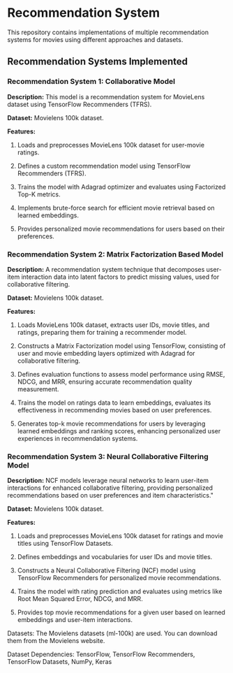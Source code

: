 # Recommendation System
This repository contains implementations of multiple recommendation systems for movies using different approaches and datasets.

## Recommendation Systems Implemented

### Recommendation System 1: Collaborative Model
**Description:**  This model is a recommendation system for MovieLens dataset using TensorFlow Recommenders (TFRS). 

**Dataset:** Movielens 100k dataset.

**Features:**

1. Loads and preprocesses MovieLens 100k dataset for user-movie ratings.
  
2. Defines a custom recommendation model using TensorFlow Recommenders (TFRS).
 
4. Trains the model with Adagrad optimizer and evaluates using Factorized Top-K metrics.

5. Implements brute-force search for efficient movie retrieval based on learned embeddings.

6. Provides personalized movie recommendations for users based on their preferences.


### Recommendation System 2: Matrix Factorization Based Model
**Description:**  A recommendation system technique that decomposes user-item interaction data into latent factors to predict missing values, used for collaborative filtering.

**Dataset:** Movielens 100k dataset.

**Features:**

1. Loads MovieLens 100k dataset, extracts user IDs, movie titles, and ratings, preparing them for training a recommender model.

2. Constructs a Matrix Factorization model using TensorFlow, consisting of user and movie embedding layers optimized with Adagrad for collaborative filtering.

3. Defines evaluation functions to assess model performance using RMSE, NDCG, and MRR, ensuring accurate recommendation quality measurement.

4. Trains the model on ratings data to learn embeddings, evaluates its effectiveness in recommending movies based on user preferences.

5. Generates top-k movie recommendations for users by leveraging learned embeddings and ranking scores, enhancing personalized user experiences in recommendation systems.


### Recommendation System 3: Neural Collaborative Filtering Model
**Description:** NCF models leverage neural networks to learn user-item interactions for enhanced collaborative filtering, providing personalized recommendations based on user preferences and item characteristics."

**Dataset:** Movielens 100k dataset.

**Features:**

1. Loads and preprocesses MovieLens 100k dataset for ratings and movie titles using TensorFlow Datasets.

2. Defines embeddings and vocabularies for user IDs and movie titles.

3. Constructs a Neural Collaborative Filtering (NCF) model using TensorFlow Recommenders for personalized movie recommendations.

4. Trains the model with rating prediction and evaluates using metrics like Root Mean Squared Error, NDCG, and MRR.

5. Provides top movie recommendations for a given user based on learned embeddings and user-item interactions.


Datasets:
The Movielens datasets (ml-100k) are used. You can download them from the Movielens website.

Dataset Dependencies:
TensorFlow, TensorFlow Recommenders, TensorFlow Datasets, NumPy, Keras
